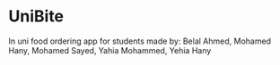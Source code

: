 # UniBite

In uni food ordering app for students
made by: Belal Ahmed, Mohamed Hany, Mohamed Sayed, Yahia Mohammed, Yehia Hany
